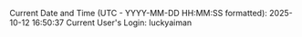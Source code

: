 Current Date and Time (UTC - YYYY-MM-DD HH:MM:SS formatted): 2025-10-12 16:50:37
Current User's Login: luckyaiman
